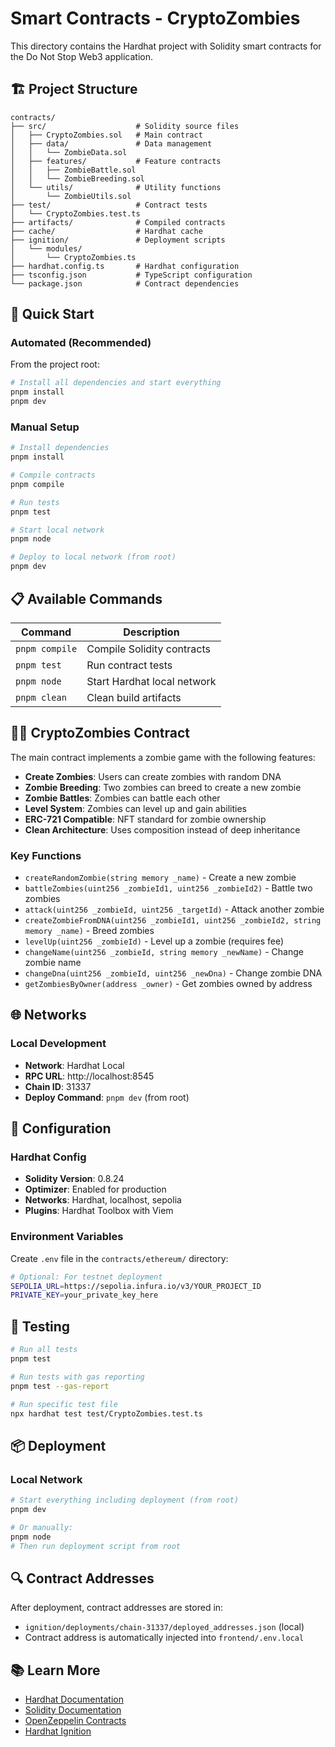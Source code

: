 # Smart Contracts - CryptoZombies

This directory contains the Hardhat project with Solidity smart contracts for the Do Not Stop Web3 application.

## 🏗️ Project Structure

```
contracts/
├── src/                    # Solidity source files
│   ├── CryptoZombies.sol   # Main contract
│   ├── data/               # Data management
│   │   └── ZombieData.sol
│   ├── features/           # Feature contracts
│   │   ├── ZombieBattle.sol
│   │   └── ZombieBreeding.sol
│   └── utils/              # Utility functions
│       └── ZombieUtils.sol
├── test/                   # Contract tests
│   └── CryptoZombies.test.ts
├── artifacts/              # Compiled contracts
├── cache/                  # Hardhat cache
├── ignition/               # Deployment scripts
│   └── modules/
│       └── CryptoZombies.ts
├── hardhat.config.ts       # Hardhat configuration
├── tsconfig.json           # TypeScript configuration
└── package.json            # Contract dependencies
```

## 🚀 Quick Start

### Automated (Recommended)
From the project root:
```bash
# Install all dependencies and start everything
pnpm install
pnpm dev
```

### Manual Setup
```bash
# Install dependencies
pnpm install

# Compile contracts
pnpm compile

# Run tests
pnpm test

# Start local network
pnpm node

# Deploy to local network (from root)
pnpm dev
```

## 📋 Available Commands

| Command | Description |
|---------|-------------|
| `pnpm compile` | Compile Solidity contracts |
| `pnpm test` | Run contract tests |
| `pnpm node` | Start Hardhat local network |
| `pnpm clean` | Clean build artifacts |

## 🧟‍♂️ CryptoZombies Contract

The main contract implements a zombie game with the following features:

- **Create Zombies**: Users can create zombies with random DNA
- **Zombie Breeding**: Two zombies can breed to create a new zombie
- **Zombie Battles**: Zombies can battle each other
- **Level System**: Zombies can level up and gain abilities
- **ERC-721 Compatible**: NFT standard for zombie ownership
- **Clean Architecture**: Uses composition instead of deep inheritance

### Key Functions

- `createRandomZombie(string memory _name)` - Create a new zombie
- `battleZombies(uint256 _zombieId1, uint256 _zombieId2)` - Battle two zombies
- `attack(uint256 _zombieId, uint256 _targetId)` - Attack another zombie
- `createZombieFromDNA(uint256 _zombieId1, uint256 _zombieId2, string memory _name)` - Breed zombies
- `levelUp(uint256 _zombieId)` - Level up a zombie (requires fee)
- `changeName(uint256 _zombieId, string memory _newName)` - Change zombie name
- `changeDna(uint256 _zombieId, uint256 _newDna)` - Change zombie DNA
- `getZombiesByOwner(address _owner)` - Get zombies owned by address

## 🌐 Networks

### Local Development
- **Network**: Hardhat Local
- **RPC URL**: http://localhost:8545
- **Chain ID**: 31337
- **Deploy Command**: `pnpm dev` (from root)

## 🔧 Configuration

### Hardhat Config
- **Solidity Version**: 0.8.24
- **Optimizer**: Enabled for production
- **Networks**: Hardhat, localhost, sepolia
- **Plugins**: Hardhat Toolbox with Viem

### Environment Variables
Create `.env` file in the `contracts/ethereum/` directory:
```bash
# Optional: For testnet deployment
SEPOLIA_URL=https://sepolia.infura.io/v3/YOUR_PROJECT_ID
PRIVATE_KEY=your_private_key_here
```

## 🧪 Testing

```bash
# Run all tests
pnpm test

# Run tests with gas reporting
pnpm test --gas-report

# Run specific test file
npx hardhat test test/CryptoZombies.test.ts
```

## 📦 Deployment

### Local Network
```bash
# Start everything including deployment (from root)
pnpm dev

# Or manually:
pnpm node
# Then run deployment script from root
```

## 🔍 Contract Addresses

After deployment, contract addresses are stored in:
- `ignition/deployments/chain-31337/deployed_addresses.json` (local)
- Contract address is automatically injected into `frontend/.env.local`

## 📚 Learn More

- [Hardhat Documentation](https://hardhat.org/docs)
- [Solidity Documentation](https://docs.soliditylang.org/)
- [OpenZeppelin Contracts](https://docs.openzeppelin.com/contracts)
- [Hardhat Ignition](https://hardhat.org/ignition)
